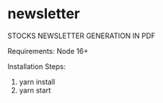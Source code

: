 # newsletter

STOCKS NEWSLETTER GENERATION IN PDF

Requirements:
Node 16+

Installation Steps:
1) yarn install
2) yarn start